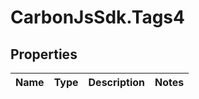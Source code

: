 # CarbonJsSdk.Tags4

## Properties

Name | Type | Description | Notes
------------ | ------------- | ------------- | -------------


